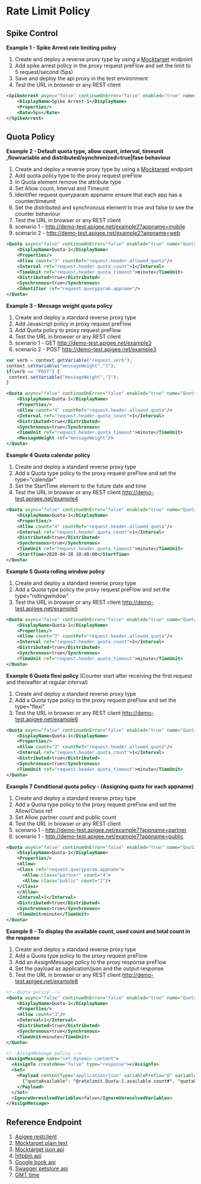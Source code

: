 # Rate Limit Policy

## Spike Control
**Example 1 - Spike Arrest rate limiting policy**
1. Create and deploy a reverse proxy type by using a [Mocktarget](https://mocktarget.apigee.net/json) endpoint 
1. Add spike arrest policy in the proxy request preFlow and set the limit to 5 request/second (5ps)
1. Save and deploy the api proxy in the test environment
1. Test the URL in browser or any REST client
```xml
<SpikeArrest async="false" continueOnError="false" enabled="true" name="Spike-Arrest-1">
    <DisplayName>Spike Arrest-1</DisplayName>
    <Properties/>
    <Rate>5ps</Rate>
</SpikeArrest>
```

## Quota Policy

**Example 2 - Default quota type, allow count, interval, timeunit ,flowvariable and distributed/synchronized=true|fase behaviour**
1. Create and deploy a reverse proxy type by using a [Mocktarget](https://mocktarget.apigee.net/json) endpoint 
1. Add quota policy type to the proxy request preFlow
1. In Quota element remove the attribute type
1. Set Allow count, Interval and Timeunit
1. Identifier request queryparam appname ensure that each app has a counter/timeunit
1. Set the distributed and synchronous element to true and false to see the counter behaviour
1. Test the URL in browser or any REST client 
1. scenario 1 - http://demo-test.apigee.net/example2?appname=mobile
1. scenario 2 - http://demo-test.apigee.net/example2?appname=web

```xml
<Quota async="false" continueOnError="false" enabled="true" name="Quota-1">
    <DisplayName>Quota-1</DisplayName>
    <Properties/>
    <Allow count="3" countRef="request.header.allowed_quota"/>
    <Interval ref="request.header.quota_count">1</Interval>
    <TimeUnit ref="request.header.quota_timeout">minute</TimeUnit>    
    <Distributed>true</Distributed>
    <Synchronous>true</Synchronous>
    <Identifier ref="request.queryparam.appname"/>
</Quota>
```

**Example 3 - Message weight quota policy**
1. Create and deploy a standard reverse proxy type
1. Add Javascript policy in proxy request preFlow
1. Add Quota policy to proxy request preFlow
1. Test the URL in browser or any REST client 
1. scenario 1 - GET http://demo-test.apigee.net/example3
1. scenario 2 - POST http://demo-test.apigee.net/example3

```javascript
var verb = context.getVariable("request.verb");
context.setVariable("messageWeight","1");
if(verb == "POST") {
 context.setVariable("messageWeight","2");
}
```

```xml
<Quota async="false" continueOnError="false" enabled="true" name="Quota-1">
    <DisplayName>Quota-1</DisplayName>
    <Properties/>
    <Allow count="4" countRef="request.header.allowed_quota"/>
    <Interval ref="request.header.quota_count">1</Interval>
    <Distributed>true</Distributed>
    <Synchronous>true</Synchronous>
    <TimeUnit ref="request.header.quota_timeout">minute</TimeUnit>
    <MessageWeight ref="messageWeight"/>
</Quota>
```

**Example 4 Quota calendar policy**
1. Create and deploy a standard reverse proxy type
1. Add a Quota type policy to the proxy request preFlow and set the type="calendar"
1. Set the StartTime element to the future date and time
1. Test the URL in browser or any REST client http://demo-test.apigee.net/example4

```xml
<Quota async="false" continueOnError="false" enabled="true" name="Quota-1" type="calendar">
    <DisplayName>Quota-1</DisplayName>
    <Properties/>
    <Allow count="4" countRef="request.header.allowed_quota"/>
    <Interval ref="request.header.quota_count">1</Interval>
    <Distributed>true</Distributed>
    <Synchronous>true</Synchronous>
    <TimeUnit ref="request.header.quota_timeout">minute</TimeUnit>
    <StartTime>2020-04-28 10:48:00</StartTime>
</Quota>
```

**Example 5 Quota rolling window policy**
1. Create and deploy a standard reverse proxy type
1. Add a Quota type policy the proxy request preFlow and set the type="rollingwindow"
1. Test the URL in browser or any REST client http://demo-test.apigee.net/example5

```xml
<Quota async="false" continueOnError="false" enabled="true" name="Quota-1" type="rollingwindow">
    <DisplayName>Quota-1</DisplayName>
    <Properties/>
    <Allow count="3" countRef="request.header.allowed_quota"/>
    <Interval ref="request.header.quota_count">2</Interval>
    <Distributed>true</Distributed>
    <Synchronous>true</Synchronous>
    <TimeUnit ref="request.header.quota_timeout">minute</TimeUnit>
</Quota>
```

**Example 6 Quota flexi policy** (Counter start after receiving the first request and thereafter at regular interval)
1. Create and deploy a standard reverse proxy type
1. Add a Quota type policy to the proxy request preFlow and set the type="flexi"
1. Test the URL in browser or any REST client http://demo-test.apigee.net/example6

```xml
<Quota async="false" continueOnError="false" enabled="true" name="Quota-1" type="flexi">
    <DisplayName>Quota-1</DisplayName>
    <Properties/>
    <Allow count="3" countRef="request.header.allowed_quota"/>
    <Interval ref="request.header.quota_count">1</Interval>
    <Distributed>true</Distributed>
    <Synchronous>true</Synchronous>
    <TimeUnit ref="request.header.quota_timeout">minute</TimeUnit>
</Quota>
```

**Example 7 Conditional quota policy - (Assigning quota for each appname)**
1. Create and deploy a standard reverse proxy type
1. Add a Quota type policy to the proxy request preFlow and set the Allow/Class ref
1. Set Allow partner count and public count 
1. Test the URL in browser or any REST client 
1. scenario 1 - http://demo-test.apigee.net/example7?appname=partner
1. scenario 1 - http://demo-test.apigee.net/example7?appname=public

```xml
<Quota async="false" continueOnError="false" enabled="true" name="Quota-1">
    <DisplayName>Quota-1</DisplayName>
    <Properties/>
    <Allow>
	<Class ref="request.queryparam.appname">
 	  <Allow class="partner" count="4">
	  <Allow class="public" count="2"/>
	</Class>
    </Allow>
    <Interval>1</Interval>
    <Distributed>true</Distributed>
    <Synchronous>true</Synchronous>
    <TimeUnit>minute</TimeUnit>
</Quota>
```

**Example 8 - To display the available count, used count and total count in the response**
1. Create and deploy a standard reverse proxy type
1. Add a Quota type policy to the proxy request preFlow
1. Add an AssignMessage policy to the proxy response preFlow
1. Set the payload as application/json and the output response
1. Test the URL in browser or any REST client http://demo-test.apigee.net/example8

```xml
<!--Quota policy -->
<Quota async="false" continueOnError="false" enabled="true" name="Quota-1">
    <DisplayName>Quota-1</DisplayName>
    <Properties/>
    <Allow count="3"/>
    <Interval>1</Interval>
    <Distributed>true</Distributed>
    <Synchronous>true</Synchronous>
    <TimeUnit>minute</TimeUnit>
</Quota>

<!--AssignMessage policy -->
<AssignMessage name="set-dynamic-content">
  <AssignTo createNew="false" type="response"></AssignTo>
  <Set>
    <Payload contentType="application/json" variablePrefix="@" variableSuffix="#">
      {"quotaAvailable": "@ratelimit.Quota-1.available.count#", "quotaUsed":"@ratelimit.Quota-1.used.count#"}
    </Payload>
  </Set>
  <IgnoreUnresolvedVariables>false</IgnoreUnresolvedVariables>
</AssignMessage>
```

## Reference Endpoint
1. [Apigee restclient](https://apigee-restclient.appspot.com)
1. [Mocktarget plain text](https://mocktarget.apigee.net)
1. [Mocktarget json api](https://mocktarget.apigee.net/json)
1. [httpbin api](http://httpbin.org/get)
1. [Google book api](https://www.googleapis.com/books/v1/volumes?q=nodejs)
1. [Swagger petstore api](https://petstore.swagger.io/v2/swagger.json)
1. [GMT time](https://time.is/GMT)
